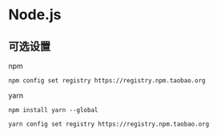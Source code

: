 # Node.js

## 可选设置

npm

`
npm config set registry https://registry.npm.taobao.org
`

yarn

`
npm install yarn --global
`

`
yarn config set registry https://registry.npm.taobao.org
`
